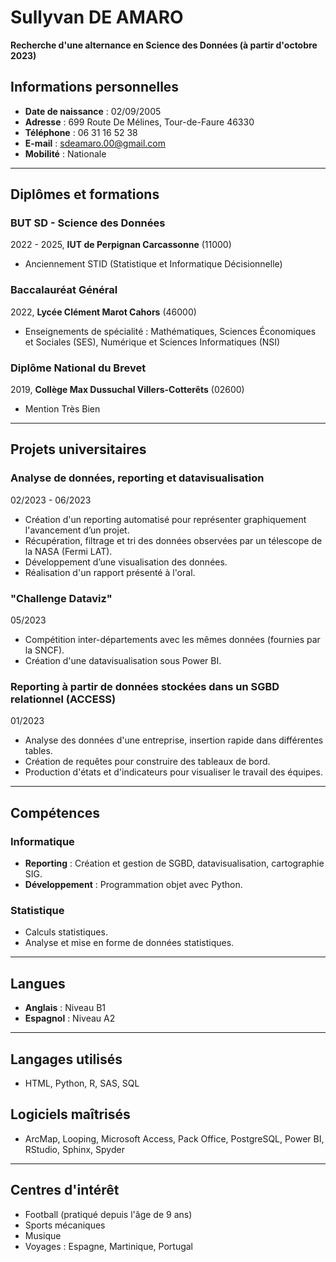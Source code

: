 # Sullyvan DE AMARO

**Recherche d'une alternance en Science des Données (à partir d'octobre 2023)**

## Informations personnelles
- **Date de naissance** : 02/09/2005  
- **Adresse** : 699 Route De Mélines, Tour-de-Faure 46330  
- **Téléphone** : 06 31 16 52 38  
- **E-mail** : [sdeamaro.00@gmail.com](mailto:sdeamaro.00@gmail.com)  
- **Mobilité** : Nationale  

---

## Diplômes et formations

### BUT SD - Science des Données  
2022 - 2025, **IUT de Perpignan Carcassonne** (11000)  
- Anciennement STID (Statistique et Informatique Décisionnelle)

### Baccalauréat Général  
2022, **Lycée Clément Marot Cahors** (46000)  
- Enseignements de spécialité : Mathématiques, Sciences Économiques et Sociales (SES), Numérique et Sciences Informatiques (NSI)

### Diplôme National du Brevet  
2019, **Collège Max Dussuchal Villers-Cotterêts** (02600)  
- Mention Très Bien  

---

## Projets universitaires

### Analyse de données, reporting et datavisualisation  
02/2023 - 06/2023  
- Création d'un reporting automatisé pour représenter graphiquement l'avancement d’un projet.  
- Récupération, filtrage et tri des données observées par un télescope de la NASA (Fermi LAT).  
- Développement d’une visualisation des données.  
- Réalisation d'un rapport présenté à l'oral.

### "Challenge Dataviz"  
05/2023  
- Compétition inter-départements avec les mêmes données (fournies par la SNCF).  
- Création d'une datavisualisation sous Power BI.

### Reporting à partir de données stockées dans un SGBD relationnel (ACCESS)  
01/2023  
- Analyse des données d'une entreprise, insertion rapide dans différentes tables.  
- Création de requêtes pour construire des tableaux de bord.  
- Production d'états et d'indicateurs pour visualiser le travail des équipes.

---

## Compétences

### Informatique
- **Reporting** : Création et gestion de SGBD, datavisualisation, cartographie SIG.  
- **Développement** : Programmation objet avec Python.  

### Statistique
- Calculs statistiques.  
- Analyse et mise en forme de données statistiques.  

---

## Langues
- **Anglais** : Niveau B1  
- **Espagnol** : Niveau A2  

---

## Langages utilisés
- HTML, Python, R, SAS, SQL  

## Logiciels maîtrisés
- ArcMap, Looping, Microsoft Access, Pack Office, PostgreSQL, Power BI, RStudio, Sphinx, Spyder  

---

## Centres d'intérêt
- Football (pratiqué depuis l'âge de 9 ans)  
- Sports mécaniques  
- Musique  
- Voyages : Espagne, Martinique, Portugal  
